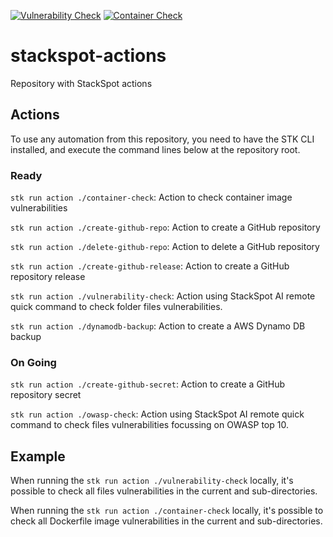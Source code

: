 [![Vulnerability Check](https://github.com/GuillaumeFalourd/stackspot-actions/actions/workflows/vulnerability-check.yaml/badge.svg)](https://github.com/GuillaumeFalourd/stackspot-actions/actions/workflows/vulnerability-check.yaml) [![Container Check](https://github.com/GuillaumeFalourd/stackspot-actions/actions/workflows/container-check.yaml/badge.svg)](https://github.com/GuillaumeFalourd/stackspot-actions/actions/workflows/container-check.yaml)

# stackspot-actions

Repository with StackSpot actions

## Actions

To use any automation from this repository, you need to have the STK CLI installed, and execute the command lines below at the repository root.

### Ready

`stk run action ./container-check`: Action to check container image vulnerabilities

`stk run action ./create-github-repo`: Action to create a GitHub repository

`stk run action ./delete-github-repo`: Action to delete a GitHub repository

`stk run action ./create-github-release`: Action to create a GitHub repository release

`stk run action ./vulnerability-check`: Action using StackSpot AI remote quick command to check folder files vulnerabilities.

`stk run action ./dynamodb-backup`: Action to create a AWS Dynamo DB backup

### On Going

`stk run action ./create-github-secret`: Action to create a GitHub repository secret

`stk run action ./owasp-check`: Action using StackSpot AI remote quick command to check files vulnerabilities focussing on OWASP top 10. 

## Example

When running the `stk run action ./vulnerability-check` locally, it's possible to check all files vulnerabilities in the current and sub-directories.

When running the `stk run action ./container-check` locally, it's possible to check all Dockerfile image vulnerabilities in the current and sub-directories.